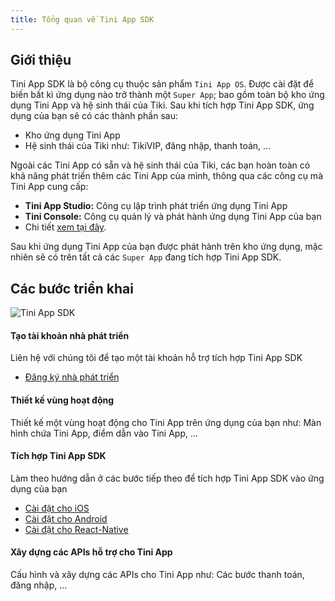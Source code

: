 ```yaml
---
title: Tổng quan về Tini App SDK
---
```


<!-- <img src="/img/TiniApp_Development_to_End_users_diagram.png" width="700px" alt="Tini App SDK"/> -->

## Giới thiệu

Tini App SDK là bộ công cụ thuộc sản phẩm `Tini App OS`. Được cài đặt để biến bất kì ứng dụng nào trở thành một `Super App`; bao gồm toàn bộ kho ứng dụng Tini App và hệ sinh thái của Tiki. Sau khi tích hợp Tini App SDK, ứng dụng của bạn sẽ có các thành phần sau:

- Kho ứng dụng Tini App
- Hệ sinh thái của Tiki như: TikiVIP, đăng nhập, thanh toán, ...

Ngoài các Tini App có sẵn và hệ sinh thái của Tiki, các bạn hoàn toàn có khả năng phát triển thêm các Tini App của mình, thông qua các công cụ mà Tini App cung cấp:

- **Tini App Studio:** Công cụ lập trình phát triển ứng dụng Tini App
- **Tini Console:** Công cụ quản lý và phát hành ứng dụng Tini App của bạn
- Chi tiết [xem tại đây](https://developers.tiki.vn/docs/development/studio/overview).

Sau khi ứng dụng Tini App của bạn được phát hành trên kho ứng dụng, mặc nhiên sẽ có trên tất cả các `Super App` đang tích hợp Tini App SDK.

## Các bước triển khai

<img src="/img/sdk/tini-app-sdk-step.png"  alt="Tini App SDK"/>

#### Tạo tài khoản nhà phát triển

Liên hệ với chúng tôi để tạo một tài khoản hỗ trợ tích hợp Tini App SDK

- [Đăng ký nhà phát triển](/docs/introduce/register)

#### Thiết kế vùng hoạt động

Thiết kế một vùng hoạt động cho Tini App trên ứng dụng của bạn như: Màn hình chứa Tini App, điểm dẫn vào Tini App, ...

#### Tích hợp Tini App SDK

Làm theo hướng dẫn ở các bước tiếp theo để tích hợp Tini App SDK vào ứng dụng của bạn

- [Cài đặt cho iOS](/docs/sdk/setup-for-ios)
- [Cài đặt cho Android](/docs/sdk/setup-for-android)
- [Cài đặt cho React-Native](/docs/sdk/setup-for-react-native)

#### Xây dựng các APIs hỗ trợ cho Tini App

Cấu hình và xây dựng các APIs cho Tini App như: Các bước thanh toán, đăng nhập, ...
